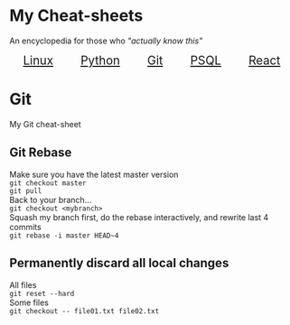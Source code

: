 # My Cheat-sheets
An encyclopedia for those who _"actually know this"_
<style>
    a   {font-size:1.5em}
</style>
<div style='display:flex; justify-content:space-around;'>
    <a href="linux">
        Linux
    </a>
    <a href="python">
        Python
    </a>
    <a href="git">
        Git
    </a><a href="psql">
        PSQL
    </a>
    <a href="react">
        React
    </a>
</div>  

# Git
My Git cheat-sheet
## Git Rebase
Make sure you have the latest master version  
`git checkout master`  
`git pull`  
Back to your branch...  
`git checkout <mybranch>`  
Squash my branch first, do the rebase interactively, and rewrite last 4 commits    
`git rebase -i master HEAD~4`

## Permanently discard all local changes
All files  
`git reset --hard`  
Some files  
`git checkout -- file01.txt file02.txt`